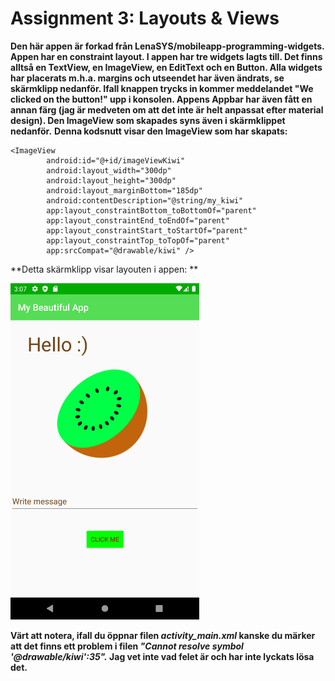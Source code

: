 
# Assignment 3: Layouts & Views

**Den här appen är forkad från LenaSYS/mobileapp-programming-widgets. Appen har en constraint layout. I appen har tre widgets lagts till. Det finns alltså en TextView, en ImageView, en EditText och en Button. Alla widgets har placerats m.h.a. margins och utseendet har även ändrats, se skärmklipp nedanför. Ifall knappen trycks in kommer meddelandet "We clicked on the button!" upp i konsolen. Appens Appbar har även fått en annan färg (jag är medveten om att det inte är helt anpassat efter material design). Den ImageView som skapades syns även i skärmklippet nedanför.**
**Denna kodsnutt visar den ImageView som har skapats:**
```
<ImageView
        android:id="@+id/imageViewKiwi"
        android:layout_width="300dp"
        android:layout_height="300dp"
        android:layout_marginBottom="185dp"
        android:contentDescription="@string/my_kiwi"
        app:layout_constraintBottom_toBottomOf="parent"
        app:layout_constraintEnd_toEndOf="parent"
        app:layout_constraintStart_toStartOf="parent"
        app:layout_constraintTop_toTopOf="parent"
        app:srcCompat="@drawable/kiwi" />
```
**Detta skärmklipp visar layouten i appen: **

<img src="/Screenshot_20220414_150751.png" width="60%">

**Värt att notera, ifall du öppnar filen **<i>activity_main.xml</i>** kanske du märker att det finns ett problem i filen **<cite>"Cannot resolve symbol '@drawable/kiwi':35".</cite>** Jag vet inte vad felet är och har inte lyckats lösa det.**